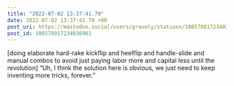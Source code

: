 ```yaml
---
title: "2022-07-02 13:37:41.79"
date: 2022-07-02 13:37:41.79 +00
post_uri: https://mastodon.social/users/gravely/statuses/108578017234036961
post_id: 108578017234036961
---
```

[doing elaborate hard-rake kickflip and heelflip and handle-slide and manual combos to avoid just paying labor more and capital less until the revolution] “Uh, I think the solution here is obvious, we just need to keep inventing more tricks, forever.”


